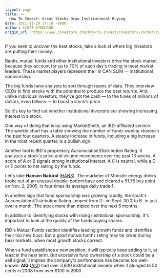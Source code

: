 ```yaml
---
layout: page
title: >-
  How To Invest: Great Stocks Draw Institutional Buying
date: 2011-11-29 17:18 -0800
author: SCOTT STODDARD
origin_url: https://www.investors.com/how-to-invest/investors-corner/institutional-investors-fuel-great-stocks8217-rallies/
---
```


If you seek to uncover the best stocks, take a look at where big investors are putting their money.

Banks, mutual funds and other institutional investors drive the stock market because they account for up to 70% of each day's trading in most market leaders. These market players represent the I in CAN SLIM — Institutional sponsorship.

The big funds have analysts to sort through reams of data. They interview CEOs to find stocks with the potential to produce the best returns. And, unlike individual investors, they've got the cash — to the tunes of millions of dollars, even billions — to boost a stock's price.

So it's key to find out whether institutional investors are showing increasing interest in a stock.

One way of doing that is by using MarketSmith, an IBD-affiliated service. The weekly chart has a table showing the number of funds owning shares in the past four quarters. A steady increase in funds, including a big increase in the most recent quarter, is a bullish sign.

Another tool is IBD's proprietary Accumulation/Distribution Rating. It analyzes a stock's price and volume movements over the past 13 weeks. A score of A or B signals strong institutional interest. A C is neutral, while a D or E points to net selling by the funds.

Let's take **Hansen Natural** ([HANS](https://research.investors.com/quote.aspx?symbol=HANS)). The marketer of Monster energy drinks broke out of an unusual double-bottom base and cleared a 51.75 buy point on Nov. 2, 2005, in four times its average daily trade **1**.

In another sign that fund sponsorship was growing rapidly, the stock's Accumulation/Distribution Rating jumped from D- on Sept. 30 **2** to B- in just over a month. The stock more than tripled over the next 6 months.

In addition to identifying stocks with rising institutional sponsorship, it's important to look at the quality of the funds buying shares.

IBD's Mutual Funds section identifies leading growth funds and identifies their top new buys. But a good mutual fund's rating may be lower during bear markets, when most growth stocks correct.

When a fund establishes a new position, it will typically keep adding to it, at least in the near term. But excessive fund ownership of a stock could be a sell signal; it implies the company's performance has become too well-known. **AIG** ([AIG](https://research.investors.com/quote.aspx?symbol=AIG)) had over 3,600 institutional owners when it plunged to 50 cents in 2008 from over \$100 in 2000.
